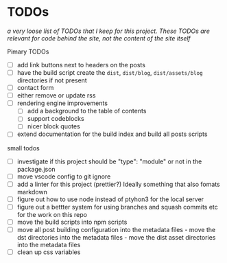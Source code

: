# TODOs
_a very loose list of TODOs that I keep for this project. These TODOs are relevant for code behind the site, not the content of the site itself_

Pimary TODOs
- [ ] add link buttons next to headers on the posts
- [ ] have the build script create the `dist`, `dist/blog`, `dist/assets/blog` directories if not present
- [ ] contact form
- [ ] either remove or update rss
- [ ] rendering engine improvements
  - [ ] add a background to the table of contents
  - [ ] support codeblocks
  - [ ] nicer block quotes
- [ ] extend documentation for the build index and build all posts scripts

small todos
- [ ] investigate if this project should be "type": "module" or not in the package.json
- [ ] move vscode config to git ignore
- [ ] add a linter for this project (prettier?) Ideally something that also fomats markdown
- [ ] figure out how to use node instead of ptyhon3 for the local server
- [ ] figure out a bettter system for using branches and squash commits etc for the work on this repo
- [ ] move the build scripts into npm scripts
- [ ] move all post building configuration into the metadata files
      - move the dst directories into the metadata files
      - move the dist asset directories into the metadata files
- [ ] clean up css variables
